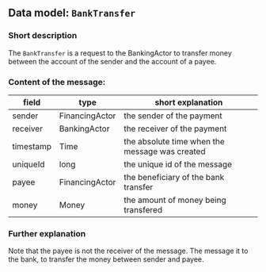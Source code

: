 ## Data model: `BankTransfer`

### Short description

The `BankTransfer` is a request to the BankingActor to transfer money between the account of the sender and the account of a payee.


### Content of the message:

| field     | type           | short explanation |
| -----     | ----           | ----------------- |
| sender    | FinancingActor | the sender of the payment |
| receiver  | BankingActor   | the receiver of the payment |
| timestamp | Time           | the absolute time when the message was created |
| uniqueId  | long           | the unique id of the message |
| payee     | FinancingActor | the beneficiary of the bank transfer | 
| money     | Money          | the amount of money being transfered |


### Further explanation

Note that the payee is not the receiver of the message. The message it to the bank, to transfer the money between sender and payee.
